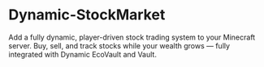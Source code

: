 # Dynamic-StockMarket
Add a fully dynamic, player-driven stock trading system to your Minecraft server. Buy, sell, and track stocks while your wealth grows — fully integrated with Dynamic EcoVault and Vault.
